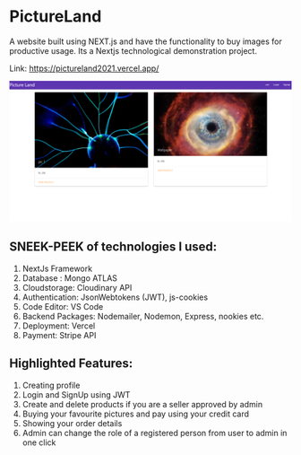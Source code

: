 # PictureLand
A website built using NEXT.js and have the functionality to buy images for productive usage. Its a Nextjs technological demonstration project.

Link: https://pictureland2021.vercel.app/

![Pictureland Home Page](https://github.com/GraniteMask/pictureland/blob/master/PictureLand.png?raw=true)

## SNEEK-PEEK of technologies I used:

1) NextJs Framework
2) Database : Mongo ATLAS
3) Cloudstorage: Cloudinary API
4) Authentication: JsonWebtokens (JWT), js-cookies
5) Code Editor: VS Code
6) Backend Packages: Nodemailer, Nodemon, Express, nookies etc.
7) Deployment: Vercel
8) Payment: Stripe API 

## Highlighted Features:

1) Creating profile
2) Login and SignUp using JWT
3) Create and delete products if you are a seller approved by admin
4) Buying your favourite pictures and pay using your credit card
5) Showing your order details
6) Admin can change the role of a registered person from user to admin in one click
